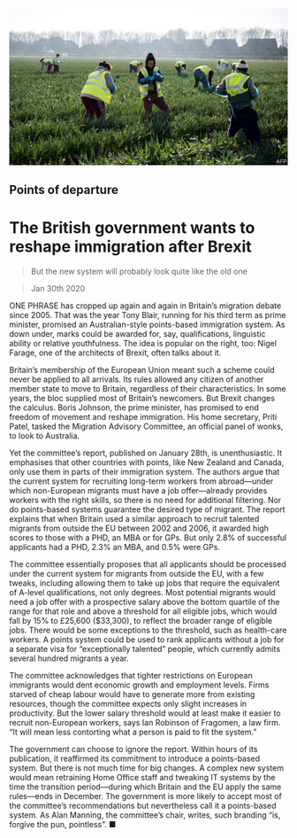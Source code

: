 ![](./images/20200201_BRP506.jpg)

## Points of departure

# The British government wants to reshape immigration after Brexit

> But the new system will probably look quite like the old one

> Jan 30th 2020

ONE PHRASE has cropped up again and again in Britain’s migration debate since 2005. That was the year Tony Blair, running for his third term as prime minister, promised an Australian-style points-based immigration system. As down under, marks could be awarded for, say, qualifications, linguistic ability or relative youthfulness. The idea is popular on the right, too: Nigel Farage, one of the architects of Brexit, often talks about it.

Britain’s membership of the European Union meant such a scheme could never be applied to all arrivals. Its rules allowed any citizen of another member state to move to Britain, regardless of their characteristics. In some years, the bloc supplied most of Britain’s newcomers. But Brexit changes the calculus. Boris Johnson, the prime minister, has promised to end freedom of movement and reshape immigration. His home secretary, Priti Patel, tasked the Migration Advisory Committee, an official panel of wonks, to look to Australia.

Yet the committee’s report, published on January 28th, is unenthusiastic. It emphasises that other countries with points, like New Zealand and Canada, only use them in parts of their immigration system. The authors argue that the current system for recruiting long-term workers from abroad—under which non-European migrants must have a job offer—already provides workers with the right skills, so there is no need for additional filtering. Nor do points-based systems guarantee the desired type of migrant. The report explains that when Britain used a similar approach to recruit talented migrants from outside the EU between 2002 and 2006, it awarded high scores to those with a PHD, an MBA or for GPs. But only 2.8% of successful applicants had a PHD, 2.3% an MBA, and 0.5% were GPs.

The committee essentially proposes that all applicants should be processed under the current system for migrants from outside the EU, with a few tweaks, including allowing them to take up jobs that require the equivalent of A-level qualifications, not only degrees. Most potential migrants would need a job offer with a prospective salary above the bottom quartile of the range for that role and above a threshold for all eligible jobs, which would fall by 15% to £25,600 ($33,300), to reflect the broader range of eligible jobs. There would be some exceptions to the threshold, such as health-care workers. A points system could be used to rank applicants without a job for a separate visa for “exceptionally talented” people, which currently admits several hundred migrants a year.

The committee acknowledges that tighter restrictions on European immigrants would dent economic growth and employment levels. Firms starved of cheap labour would have to generate more from existing resources, though the committee expects only slight increases in productivity. But the lower salary threshold would at least make it easier to recruit non-European workers, says Ian Robinson of Fragomen, a law firm. “It will mean less contorting what a person is paid to fit the system.”

The government can choose to ignore the report. Within hours of its publication, it reaffirmed its commitment to introduce a points-based system. But there is not much time for big changes. A complex new system would mean retraining Home Office staff and tweaking IT systems by the time the transition period—during which Britain and the EU apply the same rules—ends in December. The government is more likely to accept most of the committee’s recommendations but nevertheless call it a points-based system. As Alan Manning, the committee’s chair, writes, such branding “is, forgive the pun, pointless”. ■